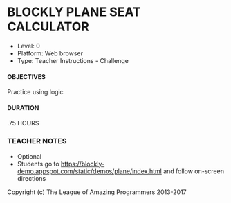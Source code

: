 # BLOCKLY PLANE SEAT CALCULATOR
* Level: 0
* Platform: Web browser
* Type: Teacher Instructions - Challenge

#### OBJECTIVES
Practice using logic

#### DURATION
.75 HOURS

### TEACHER NOTES 
* Optional
* Students go to https://blockly-demo.appspot.com/static/demos/plane/index.html and follow on-screen directions

Copyright (c) The League of Amazing Programmers 2013-2017
